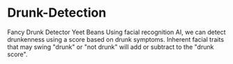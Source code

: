 # Drunk-Detection

Fancy Drunk Detector Yeet Beans
Using facial recognition AI, we can detect drunkenness using a score based on drunk symptoms. Inherent facial traits that may swing "drunk" or "not drunk" will add or subtract to the "drunk score".
